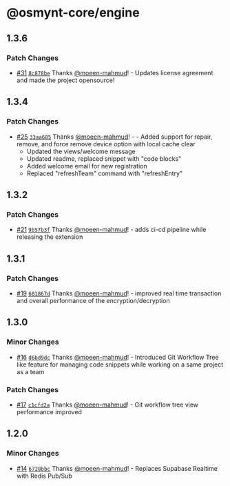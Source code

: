 # @osmynt-core/engine

## 1.3.6

### Patch Changes

- [#31](https://github.com/moeen-mahmud/osmynt/pull/31) [`8c878be`](https://github.com/moeen-mahmud/osmynt/commit/8c878be0884740be2fb417ba8e4818b0893d9f33) Thanks [@moeen-mahmud](https://github.com/moeen-mahmud)! - Updates license agreement and made the project opensource!

## 1.3.4

### Patch Changes

- [#25](https://github.com/moeen-mahmud/osmynt/pull/25) [`33aa685`](https://github.com/moeen-mahmud/osmynt/commit/33aa685c407d0a2052bfd2e61c4212ffbf69e728) Thanks [@moeen-mahmud](https://github.com/moeen-mahmud)! - - Added support for repair, remove, and force remove device option with local cache clear
  - Updated the views/welcome message
  - Updated readme, replaced snippet with "code blocks"
  - Added welcome email for new registration
  - Replaced "refreshTeam" command with "refreshEntry"

## 1.3.2

### Patch Changes

- [#21](https://github.com/moeen-mahmud/osmynt/pull/21) [`9b57b3f`](https://github.com/moeen-mahmud/osmynt/commit/9b57b3fed56b6439cee02c9d1e64248d1f88e81b) Thanks [@moeen-mahmud](https://github.com/moeen-mahmud)! - adds ci-cd pipeline while releasing the extension

## 1.3.1

### Patch Changes

- [#19](https://github.com/moeen-mahmud/osmynt/pull/19) [`681867d`](https://github.com/moeen-mahmud/osmynt/commit/681867d4da78187ccbad98e8cff403fc2cff9f03) Thanks [@moeen-mahmud](https://github.com/moeen-mahmud)! - improved real time transaction and overall performance of the encryption/decryption

## 1.3.0

### Minor Changes

- [#16](https://github.com/moeen-mahmud/osmynt/pull/16) [`d6bd9dc`](https://github.com/moeen-mahmud/osmynt/commit/d6bd9dc13606f68dbf43ca496836ba917eb76fe4) Thanks [@moeen-mahmud](https://github.com/moeen-mahmud)! - Introduced Git Workflow Tree like feature for managing code snippets while working on a same project as a team

### Patch Changes

- [#17](https://github.com/moeen-mahmud/osmynt/pull/17) [`c1cfd2a`](https://github.com/moeen-mahmud/osmynt/commit/c1cfd2aeff3489783460b6cc1c73713bfd915aba) Thanks [@moeen-mahmud](https://github.com/moeen-mahmud)! - Git workflow tree view performance improved

## 1.2.0

### Minor Changes

- [#14](https://github.com/moeen-mahmud/osmynt/pull/14) [`6728bbc`](https://github.com/moeen-mahmud/osmynt/commit/6728bbc28c4f31c5ebdf8c7366c96f1e25d97fc9) Thanks [@moeen-mahmud](https://github.com/moeen-mahmud)! - Replaces Supabase Realtime with Redis Pub/Sub

